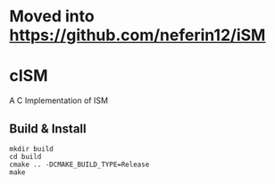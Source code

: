 # Moved into https://github.com/neferin12/iSM

# cISM
A C Implementation of ISM

## Build & Install
```shell
mkdir build
cd build
cmake .. -DCMAKE_BUILD_TYPE=Release
make
```
